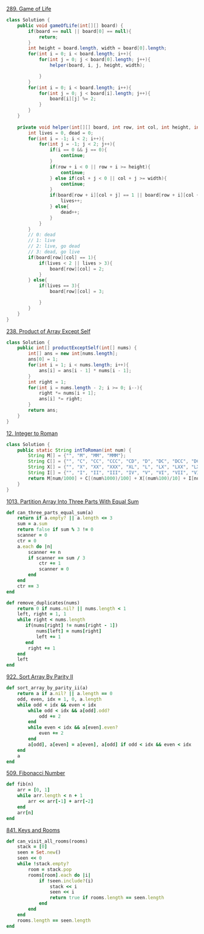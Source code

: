 [289. Game of Life](https://leetcode.com/problems/game-of-life/)

```java
class Solution {
    public void gameOfLife(int[][] board) {
        if(board == null || board[0] == null){
            return;
        }
        int height = board.length, width = board[0].length;
        for(int i = 0; i < board.length; i++){
            for(int j = 0; j < board[0].length; j++){
                helper(board, i, j, height, width);

            }
        }
        for(int i = 0; i < board.length; i++){
            for(int j = 0; j < board[i].length; j++){
                board[i][j] %= 2;
            }
        }
    }
    
    private void helper(int[][] board, int row, int col, int height, int width){
        int lives = 0, dead = 0;
        for(int i = -1; i < 2; i++){
            for(int j = -1; j < 2; j++){
                if(i == 0 && j == 0){
                    continue;
                }
                if(row + i < 0 || row + i >= height){
                    continue;
                } else if(col + j < 0 || col + j >= width){
                    continue;
                }
                if(board[row + i][col + j] == 1 || board[row + i][col + j] == 2){
                    lives++;
                } else{
                    dead++;
                }
            }
        }
        // 0: dead
        // 1: live
        // 2: live, go dead
        // 3: dead, go live
        if(board[row][col] == 1){
            if(lives < 2 || lives > 3){
                board[row][col] = 2;
            }
        } else{
            if(lives == 3){
                board[row][col] = 3;

            }
        }
    }
}
```

[238. Product of Array Except Self](https://leetcode.com/problems/product-of-array-except-self/)

```java
class Solution {
    public int[] productExceptSelf(int[] nums) {
        int[] ans = new int[nums.length];
        ans[0] = 1;
        for(int i = 1; i < nums.length; i++){
            ans[i] = ans[i - 1] * nums[i - 1];
        }
        int right = 1;
        for(int i = nums.length - 2; i >= 0; i--){
            right *= nums[i + 1];
            ans[i] *= right;
        }
        return ans;
    }
}
```

[12. Integer to Roman](https://leetcode.com/problems/integer-to-roman/)

```java
class Solution {
    public static String intToRoman(int num) {
        String M[] = {"", "M", "MM", "MMM"};
        String C[] = {"", "C", "CC", "CCC", "CD", "D", "DC", "DCC", "DCCC", "CM"};
        String X[] = {"", "X", "XX", "XXX", "XL", "L", "LX", "LXX", "LXXX", "XC"};
        String I[] = {"", "I", "II", "III", "IV", "V", "VI", "VII", "VIII", "IX"};
        return M[num/1000] + C[(num%1000)/100] + X[(num%100)/10] + I[num%10];
    }
}
```

[1013. Partition Array Into Three Parts With Equal Sum](https://leetcode.com/problems/partition-array-into-three-parts-with-equal-sum/)

```ruby
def can_three_parts_equal_sum(a)
    return if a.empty? || a.length <= 3
    sum = a.sum
    return false if sum % 3 != 0
    scanner = 0
    ctr = 0
    a.each do |n|
        scanner += n
        if scanner == sum / 3
            ctr += 1
            scanner = 0
        end
    end
    ctr == 3
end
```

```ruby
def remove_duplicates(nums)
    return 0 if nums.nil? || nums.length < 1
    left, right = 1, 1
    while right < nums.length
       if(nums[right] != nums[right - 1])
           nums[left] = nums[right]
           left += 1
       end
        right += 1
    end
    left
end
```

[922. Sort Array By Parity II](https://leetcode.com/problems/sort-array-by-parity-ii/)
```ruby
def sort_array_by_parity_ii(a)
    return a if a.nil? || a.length == 0
    odd, even, idx = 1, 0, a.length
    while odd < idx && even < idx
        while odd < idx && a[odd].odd?
            odd += 2
        end
        while even < idx && a[even].even?
            even += 2
        end
        a[odd], a[even] = a[even], a[odd] if odd < idx && even < idx
    end
    a
end
```

[509. Fibonacci Number](https://leetcode.com/problems/fibonacci-number/)
```ruby
def fib(n)
    arr = [0, 1]
    while arr.length < n + 1
        arr << arr[-1] + arr[-2]
    end
    arr[n]
end
```

[841. Keys and Rooms](https://leetcode.com/problems/keys-and-rooms/)
```ruby
def can_visit_all_rooms(rooms)
    stack = [0]
    seen = Set.new()
    seen << 0
    while !stack.empty?
        room = stack.pop
        rooms[room].each do |i|
            if !seen.include?(i)
                stack << i
                seen << i
                return true if rooms.length == seen.length
            end
        end
    end
    rooms.length == seen.length
end
```